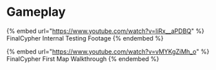 # Gameplay

{% embed url="https://www.youtube.com/watch?v=liRx__aPDBQ" %}
FinalCypher Internal Testing Footage
{% endembed %}

{% embed url="https://www.youtube.com/watch?v=vMYKgZiMh_o" %}
FinalCypher First Map Walkthrough
{% endembed %}
